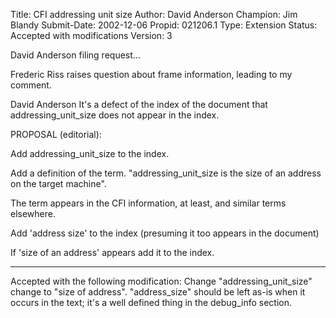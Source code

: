 Title:       CFI addressing unit size
Author:      David Anderson
Champion:    Jim Blandy
Submit-Date: 2002-12-06
Propid:      021206.1
Type:        Extension
Status:      Accepted with modifications
Version:     3

David Anderson filing request...

Frederic Riss
raises question about frame information, leading to my comment.

David Anderson
It's a defect of the index of the document that addressing_unit_size
does not appear in the index.


PROPOSAL (editorial): 

Add addressing_unit_size to the index.

Add a definition of the term.
"addressing_unit_size is the size of an address on the target machine".


The term appears in the CFI information, at least, and
similar terms elsewhere.

Add 'address size' to the index (presuming it too appears
in the document)

If 'size of an address' appears add it to the index.

--------------------------------------------------------------

Accepted with the following modification:
  Change "addressing_unit_size" change to "size of address".
  "address_size" should be left as-is when it occurs in the text;
  it's a well defined thing in the debug_info section. 
